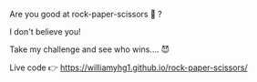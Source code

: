 Are you good at rock-paper-scissors 🤔 ?

I don't believe you!

Take my challenge and see who wins.... 😈

Live code 👉 https://williamyhg1.github.io/rock-paper-scissors/